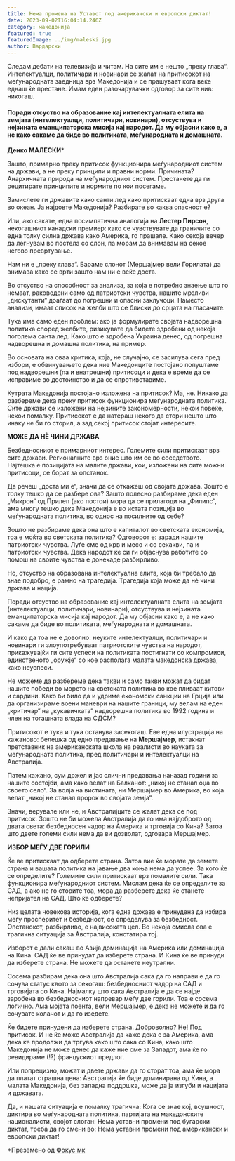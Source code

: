 ```yaml
---
title: Нема промена на Уставот под американски и европски диктат!
date: 2023-09-02T16:04:14.246Z
category: македонија
featured: true
featuredImage: ../img/maleski.jpg
author: Вардарски
---
```

<!--StartFragment-->

Следам дебати на телевизија и читам. На сите им е нешто „преку глава“. Интелектуалци, политичари и новинари се жалат на притисокот на меѓународната заедница врз Македонија и се прашуваат кога веќе еднаш ќе престане. Имам еден разочарувачки одговор за сите нив: никогаш.

<!--StartFragment-->

#### **Поради отсуство на образование кај интелектуалната елита на земјата (интелектуалци, политичари, новинари), отсуствува и нејзината еманципаторска мисија кај народот. Да му објасни како е, а не како сакаме да биде во политиката, меѓународната и домашната.**

**Денко МАЛЕСКИ***

<!--EndFragment-->

Зашто, примарно преку притисок функционира меѓународниот систем на држави, а не преку принципи и правни норми. Причината? Анархичната природа на меѓународниот систем. Престанете да ги рецитирате принципите и нормите по кои посегаме.

Замислете ги државите како санти лед како притискаат една врз друга во океан. Ја најдовте Македонија? Разбирате во каква опасност е?

Или, ако сакате, една посимпатична аналогија на **Лестер Пирсон**, некогашниот канадски премиер: како се чувствувате да граничите со една толку силна држава како Америка, го прашале. Како секоја вечер да легнувам во постела со слон, па морам да внимавам на секое негово превртување.

Нам ни е „преку глава“. Бараме слонот (Мершајмер вели Горилата) да внимава како се врти зашто нам ни е веќе доста.

Во отсуство на способност за анализа, за која е потребно знаење што го немаат, раководени само од патриотски чувства, нашите мрзливи „дискутанти“ доаѓаат до погрешни и опасни заклучоци. Наместо анализи, имаат список на желби што се блиски до срцата на гласачите.

Тука има само еден проблем: ако ја формулирате својата надворешна политика според желбите, ризикувате да бидете здробени од некоја поголема санта лед. Како што е здробена Украина денес, од погрешна надворешна и домашна политика, на пример.

Во основата на оваа критика, која, не случајно, се засилува сега пред избори, е обвинувањето дека ние Македонците постојано попуштаме под надворешни (па и внатрешни) притисоци и дека е време да се исправиме во достоинство и да се спротивставиме.

Кутрата Македонија постојано изложена на притисок? Ма, не. Никако да разбереме дека преку притисок функционира меѓународната политика. Сите држави се изложени на нејзините закономерности, некои повеќе, некои помалку. Притисокот е да натераш некого да стори нешто што инаку не би го сторил, а зад секој притисок стојат интересите.

**МОЖЕ ДА НЀ ЧИНИ ДРЖАВА**

Безбедносниот е примарниот интерес. Големите сили притискаат врз сите држави. Регионалните врз оние што им се во соседството. Најтешка е позицијата на малите држави, кои, изложени на сите можни притисоци, се борат за опстанок.

Да речеш „доста ми е“, значи да се откажеш од својата држава. Зошто е толку тешко да се разбере ова? Зашто полесно разбираме дека еден „Микрон“ од Прилеп (ако постои) мора да се прилагоди на „Филипс“, ама многу тешко дека Македонија е во истата позиција во меѓународната политика, во однос на посилните од себе?

Зошто не разбираме дека она што е капиталот во светската економија, тоа е моќта во светската политика? Одговорот е: заради нашите патриотски чувства. Луѓе сме од крв и месо и со секакви, па и патриотски чувства. Дека народот ќе си ги објаснува работите со помош на своите чувства е донекаде разбирливо.

Но, отсуство на образована интелектуална елита, која би требало да знае подобро, е рамно на трагедија. Трагедија која може да нѐ чини држава и нација.

Поради отсуство на образование кај интелектуалната елита на земјата (интелектуалци, политичари, новинари), отсуствува и нејзината еманципаторска мисија кај народот. Да му објасни како е, а не како сакаме да биде во политиката, меѓународната и домашната.

И како да тоа не е доволно: неуките интелектуалци, политичари и новинари ги злоупотребуваат патриотските чувства на народот, прикажувајќи ги сите успеси на политиката постигнати со компромиси, единственото „оружје“ со кое располага малата македонска држава, како неуспеси.

Не можеме да разбереме дека такви и само такви можат да бидат нашите победи во морето на светската политика во кое пливаат китови и сардини. Како би било да и удриме економски санкции на Грција или да организираме воени маневри на нашите граници, му велам на еден „критичар“ на „кукавичката“ надворешна политика во 1992 година и член на тогашната влада на СДСМ?

Притисокот е тука и тука останува засекогаш. Еве една илустрација на кажаново: белешка од едно предавање на **Мершајмер**, истакнат претставник на американската школа на реалисти во науката за меѓународната политика, пред политичари и интелектуалци на Австралија.

Патем кажано, сум држел и јас слични предавања наназад години за нашите состојби, ама како велат на Балканот: „никој не станал оџа во своето село“. За волја на вистината, ни Мершајмер во Америка, во која велат „никој не станал пророк во својата земја“.

Значи, верувале или не, и Австралијците се жалат дека се под притисок. Зошто не би можела Австралија да го има најдоброто од двата света: безбедносен чадор на Америка и трговија со Кина? Затоа што двете големи сили нема да ви дозволат, одговара Мершајмер.

**ИЗБОР МЕЃУ ДВЕ ГОРИЛИ**

Ќе ве притискаат да одберете страна. Затоа вие ќе морате да земете страна и вашата политика на јавање два коња нема да успее. За кого ќе се определите? Големите сили притискаат врз помалите сили. Така функционира меѓународниот систем. Мислам дека ќе се определите за САД, а ако не го сторите тоа, мора да разберете дека ќе станете непријател на САД. Што ќе одберете?

Низ целата човекова историја, кога една држава е принудена да избира меѓу просперитет и безбедност, се определува за безбедност. Опстанокот, разбирливо, е највисоката цел. Во некоја смисла ова е трагична ситуација за Австралија, констатира тој.

Изборот е дали сакаш во Азија доминација на Америка или доминација на Кина. САД ќе ве принудат да изберете страна. И Кина ќе ве принуди да изберете страна. Не можете да останете неутрални.

Сосема разбирам дека она што Австралија сака да го направи е да го сочува статус квото за секогаш: безбедносниот чадор на САД и трговијата со Кина. Најмалку што сака Австралија е да се најде заробена во безбедносниот напревар меѓу две горили. Тоа е сосема логично. Ама мојата поента, вели Мершајмер, е дека не можете ѝ да го сочувате колачот и да го изедете.

Ќе бидете принудени да изберете страна. Доброволно? Не! Под притисок. И не ќе може Австралија да каже дека е за Америка, ама дека ќе продолжи да тргува како што сака со Кина, како што Македонија не може денес да каже ние сме за Западот, ама ќе го ревидираме (!?) францускиот предлог.

Или попрецизно, можат и двете држави да го сторат тоа, ама ќе мора да платат страшна цена: Австралија ќе биде доминирана од Кина, а малата Македонија, без западна поддршка, може да ја изгуби и нацијата и државата.

Да, и нашата ситуација е помалку трагична: Кога се знае кој, всушност, диктира во меѓународната политика, партијата на македонските националисти, својот слоган: Нема уставни промени под бугарски диктат, треба да го смени во: Нема уставни промени под американски и европски диктат!

\*Преземено од [Фокус.мк](https://fokus.mk/nema-promena-na-ustavot-pod-amerikanski-i-evropski-diktat/)

<!--EndFragment-->